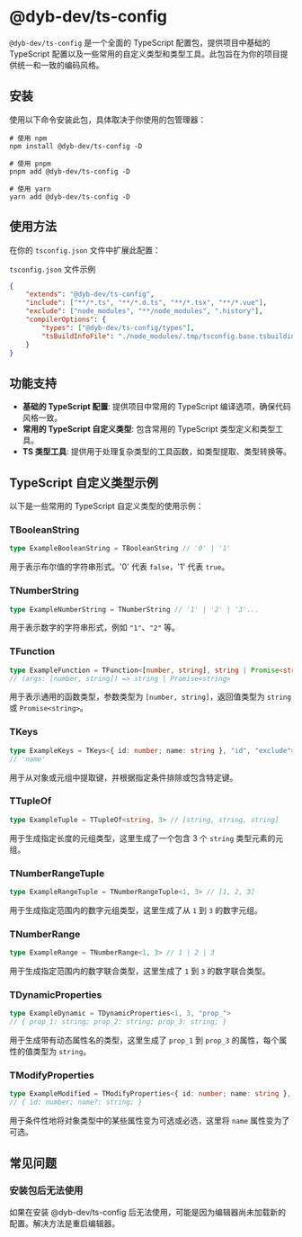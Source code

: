 # @dyb-dev/ts-config

`@dyb-dev/ts-config` 是一个全面的 TypeScript 配置包，提供项目中基础的 TypeScript 配置以及一些常用的自定义类型和类型工具。此包旨在为你的项目提供统一和一致的编码风格。

## 安装

使用以下命令安装此包，具体取决于你使用的包管理器：

```shell
# 使用 npm
npm install @dyb-dev/ts-config -D

# 使用 pnpm
pnpm add @dyb-dev/ts-config -D

# 使用 yarn
yarn add @dyb-dev/ts-config -D
```

## 使用方法

在你的 `tsconfig.json` 文件中扩展此配置：

`tsconfig.json` 文件示例

```json
{
    "extends": "@dyb-dev/ts-config",
    "include": ["**/*.ts", "**/*.d.ts", "**/*.tsx", "**/*.vue"],
    "exclude": ["node_modules", "**/node_modules", ".history"],
    "compilerOptions": {
        "types": ["@dyb-dev/ts-config/types"],
        "tsBuildInfoFile": "./node_modules/.tmp/tsconfig.base.tsbuildinfo"
    }
}
```

## 功能支持

-   **基础的 TypeScript 配置**: 提供项目中常用的 TypeScript 编译选项，确保代码风格一致。
-   **常用的 TypeScript 自定义类型**: 包含常用的 TypeScript 类型定义和类型工具。
-   **TS 类型工具**: 提供用于处理复杂类型的工具函数，如类型提取、类型转换等。

## TypeScript 自定义类型示例

以下是一些常用的 TypeScript 自定义类型的使用示例：

### TBooleanString

```typescript
type ExampleBooleanString = TBooleanString // '0' | '1'
```

用于表示布尔值的字符串形式。'0' 代表 `false`，'1' 代表 `true`。

### TNumberString

```typescript
type ExampleNumberString = TNumberString // '1' | '2' | '3'...
```

用于表示数字的字符串形式，例如 `"1"`、`"2"` 等。

### TFunction

```typescript
type ExampleFunction = TFunction<[number, string], string | Promise<string>>
// (args: [number, string]) => string | Promise<string>
```

用于表示通用的函数类型，参数类型为 `[number, string]`，返回值类型为 `string` 或 `Promise<string>`。

### TKeys

```typescript
type ExampleKeys = TKeys<{ id: number; name: string }, "id", "exclude">
// 'name'
```

用于从对象或元组中提取键，并根据指定条件排除或包含特定键。

### TTupleOf

```typescript
type ExampleTuple = TTupleOf<string, 3> // [string, string, string]
```

用于生成指定长度的元组类型，这里生成了一个包含 3 个 `string` 类型元素的元组。

### TNumberRangeTuple

```typescript
type ExampleRangeTuple = TNumberRangeTuple<1, 3> // [1, 2, 3]
```

用于生成指定范围内的数字元组类型，这里生成了从 `1` 到 `3` 的数字元组。

### TNumberRange

```typescript
type ExampleRange = TNumberRange<1, 3> // 1 | 2 | 3
```

用于生成指定范围内的数字联合类型，这里生成了 `1` 到 `3` 的数字联合类型。

### TDynamicProperties

```typescript
type ExampleDynamic = TDynamicProperties<1, 3, "prop_">
// { prop_1: string; prop_2: string; prop_3: string; }
```

用于生成带有动态属性名的类型，这里生成了 `prop_1` 到 `prop_3` 的属性，每个属性的值类型为 `string`。

### TModifyProperties

```typescript
type ExampleModified = TModifyProperties<{ id: number; name: string }, "name", "optional">
// { id: number; name?: string; }
```

用于条件性地将对象类型中的某些属性变为可选或必选，这里将 `name` 属性变为了可选。

## 常见问题

### 安装包后无法使用

如果在安装 @dyb-dev/ts-config 后无法使用，可能是因为编辑器尚未加载新的配置。解决方法是重启编辑器。
